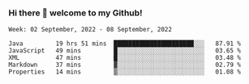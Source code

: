 ### Hi there 👋 welcome to my Github! 

<!--START_SECTION:waka-->
```text
Week: 02 September, 2022 - 08 September, 2022

Java         19 hrs 51 mins  ██████████████████████░░░   87.91 % 
JavaScript   49 mins         █░░░░░░░░░░░░░░░░░░░░░░░░   03.65 % 
XML          47 mins         █░░░░░░░░░░░░░░░░░░░░░░░░   03.48 % 
Markdown     37 mins         ▓░░░░░░░░░░░░░░░░░░░░░░░░   02.79 % 
Properties   14 mins         ▒░░░░░░░░░░░░░░░░░░░░░░░░   01.08 % 
```
<!--END_SECTION:waka-->
